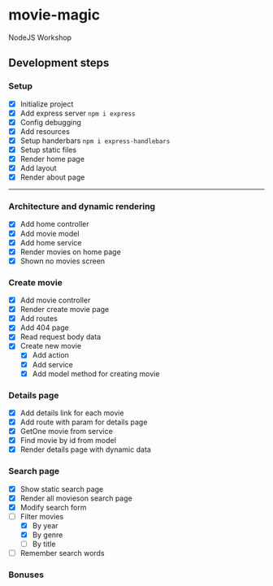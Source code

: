 # movie-magic
NodeJS Workshop

## Development steps

### Setup
- [x] Initialize project
- [x] Add express server `npm i express`
- [x] Config debugging
- [x] Add resources
- [x] Setup handerbars `npm i express-handlebars`
- [x] Setup static files
- [x] Render home page
- [x] Add layout
- [x] Render about page
---
### Architecture and dynamic rendering
- [x] Add home controller
- [x] Add movie model
- [x] Add home service
- [x] Render movies on home page
- [x] Shown no movies screen
### Create movie
- [x] Add movie controller
- [x] Render create movie page
- [x] Add routes
- [x] Add 404 page
- [x] Read request body data
- [x] Create new movie
  - [x] Add action
  - [x] Add service
  - [x] Add model method for creating movie
### Details page
- [x] Add details link for each movie
- [x] Add route with param for details page
- [x] GetOne movie from service
- [x] Find movie by id from model
- [x] Render details page with dynamic data
### Search page
- [x] Show static search page
- [x] Render all movieson search page
- [x] Modify search form
- [ ] Filter movies
  - [x] By year
  - [x] By genre
  - [ ] By title
- [ ] Remember search words
### Bonuses
